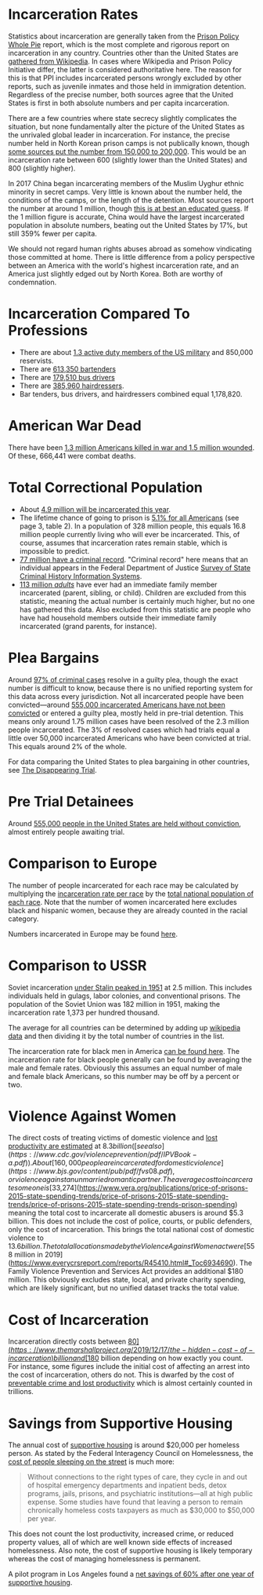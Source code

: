 # Incarceration Rates

Statistics about incarceration are generally taken from the [Prison Policy Whole Pie](https://www.prisonpolicy.org/reports/pie2020.html) report, which is the most complete and rigorous report on incarceration in any country. Countries other than the United States are [gathered from Wikipedia](https://en.wikipedia.org/wiki/List_of_countries_by_incarceration_rate). In cases where Wikipedia and Prison Policy Initiative differ, the latter is considered authoritative here. The reason for this is that PPI includes incarcerated persons wrongly excluded by other reports, such as juvenile inmates and those held in immigration detention. Regardless of the precise number, both sources agree that the United States is first in both absolute numbers and per capita incarceration.

There are a few countries where state secrecy slightly complicates the situation, but none fundamentally alter the picture of the United States as the unrivaled global leader in incarceration. For instance, the precise number held in North Korean prison camps is not publically known, though [some sources put the number from 150,000 to 200,000](https://www.goodreads.com/book/show/13618693-the-hidden-gulag). This would be an incarceration rate between 600 (slightly lower than the United States) and 800 (slightly higher).

In 2017 China began incarcerating members of the Muslim Uyghur ethnic minority in secret camps. Very little is known about the number held, the conditions of the camps, or the length of the detention. Most sources report the number at around 1 million, though [this is at best an educated guess](https://qz.com/1599393/how-researchers-estimate-1-million-uyghurs-are-detained-in-xinjiang/). If the 1 million figure is accurate, China would have the largest incarcerated population in absolute numbers, beating out the United States by 17%, but still 359% fewer per capita.

We should not regard human rights abuses abroad as somehow vindicating those committed at home. There is little difference from a policy perspective between an America with the world's highest incarceration rate, and an America just slightly edged out by North Korea. Both are worthy of condemnation.

# Incarceration Compared To Professions

* There are about [1.3 active duty members of the US military](https://en.wikipedia.org/wiki/United_States_Armed_Forces) and 850,000 reservists.
* There are [613,350 bartenders](https://www.bls.gov/oes/2017/may/oes353011.htm)
* There are [179,510 bus drivers](https://www.bls.gov/oes/current/oes533052.htm)
* There are [385,960 hairdressers](https://www.bls.gov/oes/current/oes395012.htm).
* Bar tenders, bus drivers, and hairdressers combined equal 1,178,820.

# American War Dead
There have been [1.3 million Americans killed in war and 1.5 million wounded](https://en.wikipedia.org/wiki/United_States_military_casualties_of_war). Of these, 666,441 were combat deaths.

# Total Correctional Population

* About [4.9 million will be incarcerated this year](https://www.prisonpolicy.org/reports/repeatarrests.html).
* The lifetime chance of going to prison is [5.1% for all Americans](https://bjs.gov/content/pub/pdf/Llgsfp.pdf) (see page 3, table 2). In a population of 328 million people, this equals 16.8 million people currently living who will ever be incarcerated. This, of course, assumes that incarceration rates remain stable, which is impossible to predict.
* [77 million have a criminal record](https://www.prisonpolicy.org/reports/pie2020.html). "Criminal record" here means that an individual appears in the Federal Department of Justice [Survey of State Criminal
History Information Systems](https://www.ncjrs.gov/pdffiles1/bjs/grants/251516.pdf).
* [113 million *adults*](https://everysecond.fwd.us/downloads/EverySecond.fwd.us.pdf) have ever had an immediate family member incarcerated (parent, sibling, or child). Children are excluded from this statistic, meaning the actual number is certainly much higher, but no one has gathered this data. Also excluded from this statistic are people who have had household members outside their immediate family incarcerated (grand parents, for instance).

# Plea Bargains

Around [97% of criminal cases](https://www.nacdl.org/Document/TrialPenaltySixthAmendmentRighttoTrialNearExtinct) resolve in a guilty plea, though the exact number is difficult to know, because there is no unified reporting system for this data across every jurisdiction. Not all incarcerated people have been convicted—around [555,000 incarcerated Americans have not been convicted](https://www.prisonpolicy.org/reports/pie2020.html) or entered a guilty plea, mostly held in pre-trial detention. This means only around 1.75 million cases have been resolved of the 2.3 million people incarcerated. The 3% of resolved cases which had trials equal a little over 50,000 incarcerated Americans who have been convicted at trial. This equals around 2% of the whole.

For data comparing the United States to plea bargaining in other countries, see [The Disappearing Trial](https://www.fairtrials.org/sites/default/files/publication_pdf/Report-The-Disappearing-Trial.pdf).

# Pre Trial Detainees

Around [555,000 people in the United States are held without conviction](https://www.prisonpolicy.org/reports/pie2020.html), almost entirely people awaiting trial.

# Comparison to Europe

The number of people incarcerated for each race may be calculated by multiplying the [incarceration rate per race](https://www.bjs.gov/content/pub/pdf/cpus10.pdf) by the [total national population of each race](https://www.census.gov/quickfacts/fact/table/US/PST045219). Note that the number of women incarcerated here excludes black and hispanic women, because they are already counted in the racial category.

Numbers incarcerated in Europe may be found [here](https://en.wikipedia.org/wiki/List_of_countries_by_incarceration_rate).

# Comparison to USSR

Soviet incarceration [under Stalin peaked in 1951](https://www.jstor.org/stable/2166597?origin=JSTOR-pdf&seq=1) at 2.5 million. This includes individuals held in gulags, labor colonies, and conventional prisons. The population of the Soviet Union was 182 million in 1951, making the incarceration rate 1,373 per hundred thousand.

The average for all countries can be determined by adding up [wikipedia data](https://en.wikipedia.org/wiki/List_of_countries_by_incarceration_rate) and then dividing it by the total number of countries in the list.

The incarceration rate for black men in America [can be found here](https://www.bjs.gov/content/pub/pdf/cpus10.pdf). The incarceration rate for black people generally can be found by averaging the male and female rates. Obviously this assumes an equal number of male and female black Americans, so this number may be off by a percent or two.

# Violence Against Women

The direct costs of treating victims of domestic violence and [lost productivity are estimated](https://www.congress.gov/bill/116th-congress/house-bill/1585/text) at $8.3 billion ([see also](https://www.cdc.gov/violenceprevention/pdf/IPVBook-a.pdf)). About [160,000 people are incarcerated for domestic violence](https://www.bjs.gov/content/pub/pdf/fvs08.pdf), or violence against an unmarried romantic partner. The average cost to incarcerate someone is [$33,274](https://www.vera.org/publications/price-of-prisons-2015-state-spending-trends/price-of-prisons-2015-state-spending-trends/price-of-prisons-2015-state-spending-trends-prison-spending) meaning the total cost to incarcerate all domestic abusers is around $5.3 billion. This does not include the cost of police, courts, or public defenders, only the cost of incarceration. This brings the total national cost of domestic violence to $13.6 billion. The total allocations made by the Violence Against Women act were [$558 million in 2019](https://www.everycrsreport.com/reports/R45410.html#_Toc6934690). The Family Violence Prevention and Services Act provides an additional $180 million. This obviously excludes state, local, and private charity spending, which are likely significant, but no unified dataset tracks the total value.

# Cost of Incarceration

Incarceration directly costs between [$80](https://www.themarshallproject.org/2019/12/17/the-hidden-cost-of-incarceration) billion and [$180](https://eji.org/news/mass-incarceration-costs-182-billion-annually/) billion depending on how exactly you count. For instance, some figures include the initial cost of affecting an arrest into the cost of incarceration, others do not. This is dwarfed by the cost of [preventable crime and lost productivity](https://review.law.stanford.edu/wp-content/uploads/sites/3/2019/01/Gifford-71-Stan.-L.-Rev.-71-2019.pdf) which is almost certainly counted in trillions.

# Savings from Supportive Housing

The annual cost of [supportive housing](https://www.cbpp.org/research/housing/supportive-housing-helps-vulnerable-people-live-and-thrive-in-the-community) is around $20,000 per homeless person. As stated by the Federal Interagency Council on Homelessness, the [cost of people sleeping on the street](https://www.usich.gov/resources/uploads/asset_library/Ending_Chronic_Homelessness_in_2017.pdf) is much more:

> Without connections to the right types of care, they cycle in and out of hospital emergency departments and inpatient beds, detox programs, jails, prisons, and psychiatric institutions—all at high public expense. Some studies have found that leaving a person to remain chronically homeless costs taxpayers as much as $30,000 to $50,000 per year.

This does not count the lost productivity, increased crime, or reduced property values, all of which are well known side effects of increased homelessness. Also note, the cost of supportive housing is likely temporary whereas the cost of managing homelessness is permanent.

A pilot program in Los Angeles found a [net savings of 60% after one year of supportive housing](https://www.rand.org/pubs/research_reports/RR1694.html).
